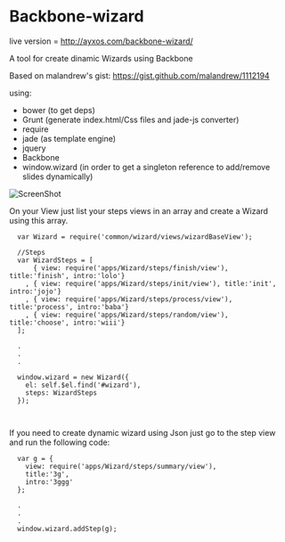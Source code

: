 Backbone-wizard
===================

live version = http://ayxos.com/backbone-wizard/

A tool for create dinamic Wizards using Backbone

Based on malandrew's gist: https://gist.github.com/malandrew/1112194

using:
- bower (to get deps)
- Grunt (generate index.html/Css files and jade-js converter)
- require
- jade (as template engine)
- jquery
- Backbone
- window.wizard (in order to get a singleton reference to add/remove slides dynamically)

![ScreenShot](http://oi61.tinypic.com/122nepx.jpg)



On your View just list your steps views in an array and create a Wizard using this array.

```
  var Wizard = require('common/wizard/views/wizardBaseView');
  
  //Steps
  var WizardSteps = [
      { view: require('apps/Wizard/steps/finish/view'), title:'finish', intro:'lolo'}
    , { view: require('apps/Wizard/steps/init/view'), title:'init', intro:'jojo'}
    , { view: require('apps/Wizard/steps/process/view'), title:'process', intro:'baba'}
    , { view: require('apps/Wizard/steps/random/view'), title:'choose', intro:'wiii'}
  ];
  
  .
  .
  .
  
  window.wizard = new Wizard({
    el: self.$el.find('#wizard'),
    steps: WizardSteps
  });
  
  
```

If you need to create dynamic wizard using Json just go to the step view and run the following code:

```
  var g = {
    view: require('apps/Wizard/steps/summary/view'),
    title:'3g',
    intro:'3ggg'
  };

  .
  .
  .
  window.wizard.addStep(g);
```

